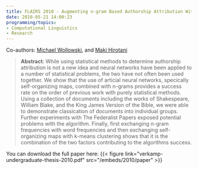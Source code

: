 ```yaml
---
title: FLAIRS 2010 - Augmenting n-gram Based Authorship Attribution With Neural Networks
date: 2010-05-21 14:00:23
programming/topics:
- Computational Linguistics
- Research
---
```

Co-authors: <a href="http://www.rose-hulman.edu/~wollowsk/">Michael Wollowski</a>, and <a href="http://www.rose-hulman.edu/~hirotani/">Maki Hirotani</a>

> **Abstract**: While using statistical methods to determine authorship attribution is not a new idea and neural networks have been applied to a number of statistical problems, the two have not often been used together. We show that the use of articial neural networks, specically self-organizing maps, combined with n-grams provides a success rate on the order of previous work with purely statistical methods. Using a collection of documents including the works of Shakespeare, William Blake, and the King James Version of the Bible, we were able to demonstrate classication of documents into individual groups. Further experiments with The Federalist Papers exposed potential problems with the algorithm. Finally, first exchanging n-gram frequencies with word frequencies and then exchanging self-organizing maps with k-means clustering shows that it is the combination of the two factors contributing to the algorithms success.

You can download the full paper here: {{< figure link="verkamp-undergraduate-thesis-2010.pdf" src="/embeds/2010/paper" >}}
